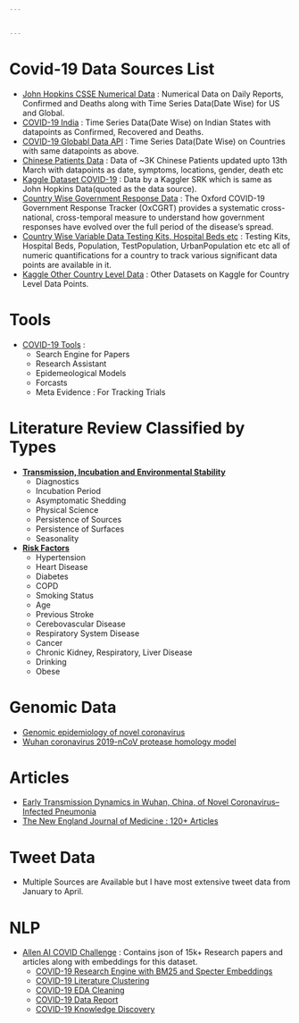 ```yaml
---


---
```


<h1 id="covid-19-data-sources-list">Covid-19 Data Sources List</h1>
<ul>
<li><a href="https://github.com/CSSEGISandData/COVID-19/tree/master/csse_covid_19_data">John Hopkins CSSE Numerical Data</a> : Numerical Data on Daily Reports, Confirmed and Deaths along with Time Series Data(Date Wise) for US and Global.</li>
<li><a href="https://api.rootnet.in/covid19-in/stats/history">COVID-19 India</a> : Time Series Data(Date Wise) on Indian States with datapoints as Confirmed, Recovered and Deaths.</li>
<li><a href="https://pomber.github.io/covid19/timeseries.json">COVID-19 Globabl Data API</a> : Time Series Data(Date Wise) on Countries with same datapoints as above.</li>
<li><a href="https://docs.google.com/spreadsheets/d/1jS24DjSPVWa4iuxuD4OAXrE3QeI8c9BC1hSlqr-NMiU/edit#gid=1187587451">Chinese Patients Data</a> : Data of ~3K Chinese Patients updated upto 13th March with datapoints as date, symptoms, locations, gender, death etc</li>
<li><a href="https://www.kaggle.com/sudalairajkumar/novel-corona-virus-2019-dataset">Kaggle Dataset COVID-19</a> : Data by a Kaggler SRK which is same as John Hopkins Data(quoted as the data source).</li>
<li><a href="https://www.kaggle.com/chrischow/demographic-factors-for-explaining-covid19">Country Wise Government Response Data</a> : The Oxford COVID-19 Government Response Tracker (OxCGRT) provides a systematic cross-national, cross-temporal measure to understand how government responses have evolved over the full period of the disease’s spread.</li>
<li><a href="https://www.kaggle.com/koryto/countryinfo">Country Wise Variable Data Testing Kits, Hospital Beds etc</a> : Testing Kits, Hospital Beds, Population, TestPopulation, UrbanPopulation etc etc all of numeric quantifications for a country to track various significant data points are available in it.</li>
<li><a href="https://www.kaggle.com/covid-19-contributions">Kaggle Other Country Level Data</a> : Other Datasets on Kaggle for Country Level Data Points.</li>
</ul>
<h1 id="tools">Tools</h1>
<ul>
<li><a href="https://www.kaggle.com/covid-19-contributions">COVID-19 Tools</a> :
<ul>
<li>Search Engine for Papers</li>
<li>Research Assistant</li>
<li>Epidemeological Models</li>
<li>Forcasts</li>
<li>Meta Evidence : For Tracking Trials</li>
</ul>
</li>
</ul>
<h1 id="literature-review-classified-by-types">Literature Review Classified by Types</h1>
<ul>
<li><strong><a href="https://www.kaggle.com/covid-19-contributions">Transmission, Incubation and Environmental Stability</a></strong>
<ul>
<li>Diagnostics</li>
<li>Incubation Period</li>
<li>Asymptomatic Shedding</li>
<li>Physical Science</li>
<li>Persistence of Sources</li>
<li>Persistence of Surfaces</li>
<li>Seasonality</li>
</ul>
</li>
<li><strong><a href="https://www.kaggle.com/covid-19-contributions">Risk Factors</a></strong>
<ul>
<li>Hypertension</li>
<li>Heart Disease</li>
<li>Diabetes</li>
<li>COPD</li>
<li>Smoking Status</li>
<li>Age</li>
<li>Previous Stroke</li>
<li>Cerebovascular Disease</li>
<li>Respiratory System Disease</li>
<li>Cancer</li>
<li>Chronic Kidney, Respiratory, Liver Disease</li>
<li>Drinking</li>
<li>Obese</li>
</ul>
</li>
</ul>
<h1 id="genomic-data">Genomic Data</h1>
<ul>
<li><a href="https://nextstrain.org/ncov/global">Genomic epidemiology of novel coronavirus</a></li>
<li><a href="https://3dprint.nih.gov/discover/3DPX-012867">Wuhan coronavirus 2019-nCoV protease homology model</a></li>
</ul>
<h1 id="articles">Articles</h1>
<ul>
<li><a href="https://www.nejm.org/doi/full/10.1056/NEJMoa2001316">Early Transmission Dynamics in Wuhan, China, of Novel Coronavirus–Infected Pneumonia</a></li>
<li><a href="https://www.nejm.org/search?q=COVID-19&amp;asug=#qs=%3Fq%3DCOVID-19%26asug%3D%26sort%3Ddate%26manualFilterParam%3DcontentAge_firstDelimiter">The New England Journal of Medicine : 120+ Articles</a></li>
</ul>
<h1 id="tweet-data">Tweet Data</h1>
<ul>
<li>Multiple Sources are Available but I have most extensive tweet data from January to April.</li>
</ul>
<h1 id="nlp">NLP</h1>
<ul>
<li><a href="https://www.kaggle.com/allen-institute-for-ai/CORD-19-research-challenge">Allen AI COVID Challenge</a> : Contains json of 15k+ Research papers and articles along with embeddings for this dataset.
<ul>
<li><a href="https://www.kaggle.com/dgunning/cord-research-engine-bm25-specter-embeddings">COVID-19 Research Engine with BM25 and Specter Embeddings</a></li>
<li><a href="https://www.kaggle.com/maksimeren/covid-19-literature-clustering">COVID-19 Literature Clustering</a></li>
<li><a href="https://www.kaggle.com/xhlulu/cord-19-eda-parse-json-and-generate-clean-csv">COVID-19 EDA Cleaning</a></li>
<li><a href="https://www.kaggle.com/jpmiller/creating-a-good-analytics-report">COVID-19 Data Report</a></li>
<li><a href="https://www.kaggle.com/nmonath/knowledge-discovery-from-full-text-research-papers">COVID-19 Knowledge Discovery</a></li>
</ul>
</li>
</ul>

